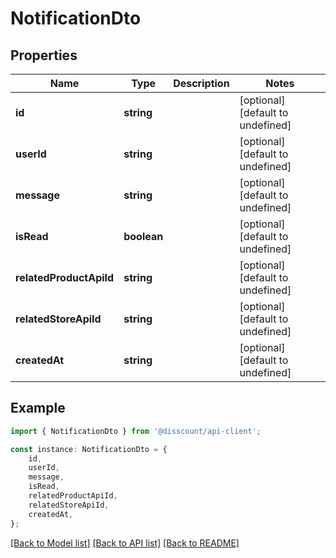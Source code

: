 # NotificationDto


## Properties

Name | Type | Description | Notes
------------ | ------------- | ------------- | -------------
**id** | **string** |  | [optional] [default to undefined]
**userId** | **string** |  | [optional] [default to undefined]
**message** | **string** |  | [optional] [default to undefined]
**isRead** | **boolean** |  | [optional] [default to undefined]
**relatedProductApiId** | **string** |  | [optional] [default to undefined]
**relatedStoreApiId** | **string** |  | [optional] [default to undefined]
**createdAt** | **string** |  | [optional] [default to undefined]

## Example

```typescript
import { NotificationDto } from '@disscount/api-client';

const instance: NotificationDto = {
    id,
    userId,
    message,
    isRead,
    relatedProductApiId,
    relatedStoreApiId,
    createdAt,
};
```

[[Back to Model list]](../README.md#documentation-for-models) [[Back to API list]](../README.md#documentation-for-api-endpoints) [[Back to README]](../README.md)
